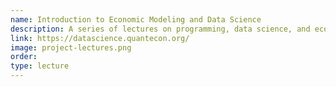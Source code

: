 ```yaml
---
name: Introduction to Economic Modeling and Data Science
description: A series of lectures on programming, data science, and economics.
link: https://datascience.quantecon.org/
image: project-lectures.png
order:
type: lecture
---
```


